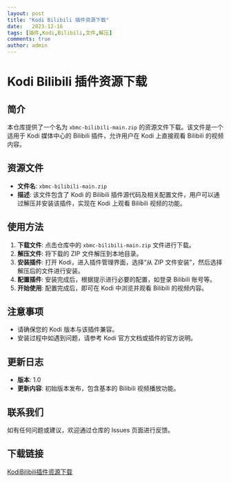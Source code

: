 ```yaml
---
layout: post
title: "Kodi Bilibili 插件资源下载"
date:   2023-12-16
tags: [插件,Kodi,Bilibili,文件,解压]
comments: true
author: admin
---
```

# Kodi Bilibili 插件资源下载

## 简介
本仓库提供了一个名为 `xbmc-bilibili-main.zip` 的资源文件下载。该文件是一个适用于 Kodi 媒体中心的 Bilibili 插件，允许用户在 Kodi 上直接观看 Bilibili 的视频内容。

## 资源文件
- **文件名**: `xbmc-bilibili-main.zip`
- **描述**: 该文件包含了 Kodi 的 Bilibili 插件源代码及相关配置文件，用户可以通过解压并安装该插件，实现在 Kodi 上观看 Bilibili 视频的功能。

## 使用方法
1. **下载文件**: 点击仓库中的 `xbmc-bilibili-main.zip` 文件进行下载。
2. **解压文件**: 将下载的 ZIP 文件解压到本地目录。
3. **安装插件**: 打开 Kodi，进入插件管理界面，选择“从 ZIP 文件安装”，然后选择解压后的文件进行安装。
4. **配置插件**: 安装完成后，根据提示进行必要的配置，如登录 Bilibili 账号等。
5. **开始使用**: 配置完成后，即可在 Kodi 中浏览并观看 Bilibili 的视频内容。

## 注意事项
- 请确保您的 Kodi 版本与该插件兼容。
- 安装过程中如遇到问题，请参考 Kodi 官方文档或插件的官方说明。

## 更新日志
- **版本**: 1.0
- **更新内容**: 初始版本发布，包含基本的 Bilibili 视频播放功能。

## 联系我们
如有任何问题或建议，欢迎通过仓库的 Issues 页面进行反馈。

## 下载链接

[KodiBilibili插件资源下载](https://pan.quark.cn/s/9e3815e07762)